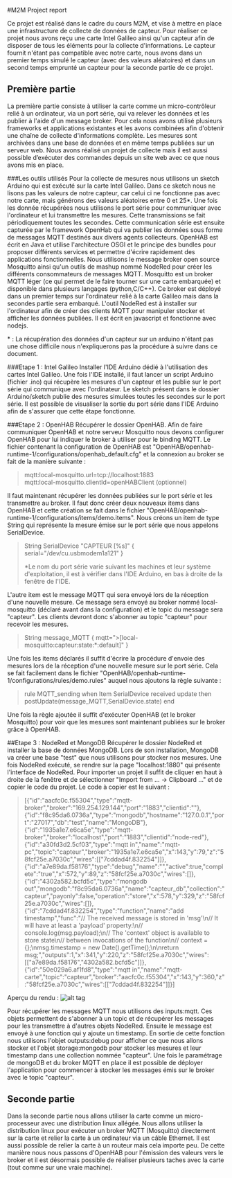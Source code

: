#M2M Project report

Ce projet est réalisé dans le cadre du cours M2M, et vise à mettre en place une infrastructure de collecte de données de capteur. Pour réaliser ce projet nous avons reçu une carte Intel Galileo ainsi qu'un capteur afin de disposer de tous les éléments pour la collecte d'informations. Le capteur fournit n'étant pas compatible avec notre carte, nous avons dans un premier temps simulé le capteur (avec des valeurs aléatoires) et dans un second temps emprunté un capteur pour la seconde partie de ce projet.

## Première partie 

La première partie consiste à utiliser la carte comme un micro-contrôleur relié à un ordinateur, via un port série, qui va relever les données et les publier à l'aide d'un message broker. Pour cela nous avons utilisé plusieurs frameworks et applications existantes et les avons combinées afin d'obtenir une chaîne de collecte d'informations complète. Les mesures sont archivées dans une base de données et en même temps publiées sur un serveur web. Nous avons réalisé un projet de collecte mais il est aussi possible d’exécuter des commandes depuis un site web avec ce que nous avons mis en place. 

###Les outils utilisés 
Pour la collecte de mesures nous utilisons un sketch Arduino qui est exécuté sur la carte Intel Galileo. Dans ce sketch nous ne lisons pas les valeurs de notre capteur, car celui ci ne fonctionne pas avec notre carte, mais générons des valeurs aléatoires entre 0 et 25*. Une fois les donnée récupérées nous utilisons le port série pour communiquer avec l'ordinateur et lui transmettre les mesures. Cette transmissions se fait périodiquement toutes les secondes. Cette communication série est ensuite capturée par le framework OpenHab qui va publier les données sous forme de messages MQTT destinés aux divers agents collecteurs. OpenHAB est écrit en Java et utilise l'architecture OSGI et le principe des bundles pour proposer différents services et permettre d'écrire rapidement des applications fonctionnelles. Nous utilisons le message broker open source Mosquitto ainsi qu'un outils de mashup nommé NodeRed pour créer les différents consommateurs de messages MQTT. Mosquitto est un broker MQTT léger (ce qui permet de le faire tourner sur une carte embarquée) et disponible dans plusieurs langages (python,C/C++). Ce broker est déployé dans un premier temps sur l'ordinateur relié à la carte Galileo mais dans la secondes partie sera embarqué. L'outil NodeRed est à installer sur l'ordinateur afin de créer des clients MQTT pour manipuler stocker et afficher les données publiées. Il est écrit en javascript et fonctionne avec nodejs. 

\* : La récupération des données d'un capteur sur un arduino n'étant pas une chose difficile nous n'expliquerons pas la procédure à suivre dans ce document.

###Etape 1 : Intel Galileo
Installer l'IDE Arduino dédié à l'utilisation des cartes Intel Galileo. Une fois l'IDE installé, il faut lancer un script Arduino (fichier .ino) qui récupère les mesures d'un capteur et les publie sur le port série qui communique avec l'ordinateur. Le sketch présent dans le dossier Arduino/sketch publie des mesures simulées toutes les secondes sur le port série. Il est possible de visualiser la sortie du port série dans l'IDE Arduino afin de s'assurer que cette étape fonctionne.

###Etape 2 : OpenHAB 
Récupérer le dossier OpenHAB. Afin de faire communiquer OpenHAB et notre serveur Mosquitto  nous devons configurer OpenHAB pour lui indiquer le broker à utiliser pour le binding MQTT. Le fichier contenant la configuration de OpenHAB est "OpenHAB/openhab-runtime-1/configurations/openhab_default.cfg" et la connexion au broker se fait de la manière suivante : 

>mqtt:local-mosquitto.url=tcp://localhost:1883  
>mqtt:local-mosquitto.clientId=openHABClient (optionnel)

Il faut maintenant récupérer les données publiées sur le port série et les transmettre au broker. Il faut donc créer deux nouveaux items dans OpenHAB et cette création se fait dans le fichier "OpenHAB/openhab-runtime-1/configurations/items/demo.items". Nous créons un item de type String qui représente la mesure émise sur le port série que nous appelons SerialDevice.

>String SerialDevice                "CAPTEUR [%s]"   { serial="/dev/cu.usbmodem1a121" } 
>
>*Le nom du port série varie suivant les machines et leur système d'exploitation, il est à vérifier
>dans l'IDE Arduino, en bas à droite de la fenêtre de l'IDE. 

L'autre item est le message MQTT qui sera envoyé lors de la réception d'une nouvelle mesure. Ce message sera envoyé au broker nommé local-mosquitto (déclaré avant dans la configuration) et le topic du message sera "capteur". Les clients devront donc s'abonner au topic "capteur" pour recevoir les mesures. 

>String message_MQTT  { mqtt=">[local-mosquitto:capteur:state:*:default]" }

Une fois les items déclarés il suffit d'écrire la procédure d'envoie des mesures lors de la réception d'une nouvelle mesure sur le port série. Cela se fait facilement dans le fichier "OpenHAB/openhab-runtime-1/configurations/rules/demo.rules" auquel nous ajoutons la règle suivante : 

>rule MQTT_sending
>when
>       Item SerialDevice received update
>then
>	    postUpdate(message_MQTT,SerialDevice.state)
>end

Une fois la règle ajoutée il suffit d'exécuter OpenHAB (et le broker Mosquitto) pour voir que les mesures sont maintenant publiées sur le broker grâce à OpenHAB.

##Etape 3 : NodeRed et MongoDB
Récupérer le dossier NodeRed et installer la base de données MongoDB. Lors de son installation, MongoDB va créer une base "test" que nous utilisons pour stocker nos mesures. Une fois NodeRed exécuté, se rendre sur la page "localhost:1880" qui présente l'interface de NodeRed. Pour importer un projet il suffit de cliquer en haut à droite de la fenêtre et de sélectionner "Import from ... -> Clipboard ..." et de copier le code du projet. Le code à copier est le suivant  : 

>[{"id":"aacfc0c.f55304","type":"mqtt-broker","broker":"169.254.129.144","port":"1883","clientid":""},{"id":"f8c95da6.0736a","type":"mongodb","hostname":"127.0.0.1","port":"27017","db":"test","name":"MongoDB"},{"id":"1935a1e7.e6ca5e","type":"mqtt-broker","broker":"localhost","port":"1883","clientid":"node-red"},{"id":"a30fd3d2.5cf03","type":"mqtt in","name":"mqtt-pc","topic":"capteur","broker":"1935a1e7.e6ca5e","x":143,"y":79,"z":"58fcf25e.a7030c","wires":[["7cddad4f.832254"]]},{"id":"a7e89da.f58176","type":"debug","name":"","active":true,"complete":"true","x":572,"y":89,"z":"58fcf25e.a7030c","wires":[]},{"id":"4302a582.bcfd5c","type":"mongodb out","mongodb":"f8c95da6.0736a","name":"capteur_db","collection":"capteur","payonly":false,"operation":"store","x":578,"y":329,"z":"58fcf25e.a7030c","wires":[]},{"id":"7cddad4f.832254","type":"function","name":"add timestamp","func":"// The received message is stored in 'msg'\n// It will have at least a 'payload' property:\n//   console.log(msg.payload);\n// The 'context' object is available to store state\n// between invocations of the function\n//   context = {};\nmsg.timestamp = new Date().getTime();\n\nreturn msg;","outputs":1,"x":341,"y":220,"z":"58fcf25e.a7030c","wires":[["a7e89da.f58176","4302a582.bcfd5c"]]},{"id":"50e029a6.af1fd8","type":"mqtt in","name":"mqtt-carte","topic":"capteur","broker":"aacfc0c.f55304","x":143,"y":360,"z":"58fcf25e.a7030c","wires":[["7cddad4f.832254"]]}]

Aperçu du rendu : 
![alt tag](https://mail.google.com/mail/u/0/?ui=2&ik=3e98053f54&view=fimg&th=145615878edb4436&attid=0&disp=inline&safe=1&attbid=ANGjdJ98zY1CfkVdwRcJMQzcHdIgM8GFKqM9S_-1Q-hvCgbDK8FFSxwYgdfG4bniZWuBQtxnCH08j-vqbQXhorahpAqIVV4fBBqwIrJpj9vw11HFDqepEH-itwcl-lQ&ats=1397498956139&rm=145615878edb4436&zw&sz=w1402-h496)

Pour récupérer les messages MQTT nous utilisons des inputs:mqtt. Ces objets permettent de s'abonner à un topic et de récupérer les messages pour les transmettre à d'autres objets NodeRed. Ensuite le message est envoyé à une fonction qui y ajoute un timestamp. En sortie de cette fonction nous utilisons l'objet outputs:debug pour afficher ce que nous allons stocker et l'objet storage:mongodb pour stocker les mesures et leur timestamp dans une collection nommée "capteur". Une fois le paramétrage de mongoDB et du broker MQTT en place il est possible de déployer l'application pour commencer à stocker les messages émis sur le broker avec le topic "capteur". 


## Seconde partie
Dans la seconde partie nous allons utiliser la carte comme un micro-processeur avec une distribution linux allégée. Nous allons utiliser la distribution linux pour exécuter un broker MQTT (Mosquitto) directement sur la carte et relier la carte à un ordinateur via un câble Ethernet. Il est aussi possible de relier la carte à un routeur mais cela importe peu. De cette manière nous nous passons d'OpenHAB pour l'émission des valeurs vers le broker et il est désormais possible de réaliser plusieurs taches avec la carte (tout comme sur une vraie machine). 


